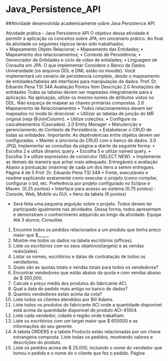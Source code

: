 # Java_Persistence_API
##Atividade desenvolvida academicamente sobre Java Persistence API.


Atividade prática - Java Persistence API
O objetivo dessa atividade é permitir a aplicação os conceitos sobre JPA, em umcenário prático. Ao final da atividade os seguintes tópicos terão sido trabalhados: </br>
• Mapeamento Objeto Relacional;
• Mapeamento das Entidades;
• Mapeamento dos relacionamentos;
• Contexto de Persistência;
• Gerenciador de Entidades e ciclo de vidas de entidades;
• Linguagem de Consulta em JPA.
O que implementar
Considere o Banco de Dados Universidade (os arquivos DDL e DML estão no moodle). Você implementará
um cenário de persistencia completo, desde o mapeamento de entidades/tabelas até interfaces para
manipulação de dados.
Prof. Dr. Eduardo Pena TSI 34A
Avaliação
Pontos Item Descrição
2.0 Anotações de entidades
Todas as tabelas devem ser mapeadas integralmente
para a aplicação. Na aplicação, utilize os mesmo
nomes de atributos vistos no DDL. Não esqueça de
mapear as chaves primárias compostas.
2.0 Mapeamento de
Relacionamentos • Todos relacionamentos devem ser mapeados no
modo bi-direcional.
• Utilizar as tabelas de junção do MR original
(veja @JoinColumn).
• Utilize coleções.
• Configure os cascateamentos (Cascades).
2.0 Entity Manager
• Manutenção e gerenciamento do Contexto de
Persistência.
• Estabelecer o CRUD de todas as entidades.
Importante: As depêndencias entre objetos
devem ser configuradas.
• Manter a sincronia do CRUD com o banco de
dados.
3.0 JPQL Implementar as consultas da página a diante da seguinte
forma:
• Escolha 2 e utilize dinamic query.
• Escolha 5 e utilize named query.
• Escolha 3 e utilize expressões de construtor
(SELECT NEW).
• Implemente as demais da maneira que achar
mais adequado.
Entregáveis e avaliação
Abaixo a pontuação (máxima) de cada um dos itens a serem entregues.
Página 4 de 5
Prof. Dr. Eduardo Pena TSI 34A
• Fonte, executáveis e readme explicando exatamente como executar o projeto (como compilar,
configurar o bd, etc. Preferência por projeto configurado no Eclipse e Maven. (0.25
pontos)
• Interface para acesso ao sistema (0.75 pontos) : Console, Web, Mobile ou GUI.
• Itens da tabela (9 pontos)
* Será feita uma pequena arguição sobre o projeto. Todos devem ter participado igualmente nas atividades.
Dessa forma, todos apresentam e demonstram o conhecimento adquirido ao longo da atividade.
Equipe
Até 3 alunos;
Consultas
1. Encontre todos os pedidos relacionados a um produto que tenha preço maior que $_____.
2. Mostre-me todos os dados na tabela escritórios (offices).
3. Liste os escritórios com os seus objetivos(targets) e as vendas reais(sales).
4. Listar os nomes, escritórios e datas de contratação de todos os vendedores.
5. Quais são as quotas totais e vendas totais para todos os vendedores?
6. Encontrar vendedores que estão abaixo da quota e com vendas abaixo de $ 300,000.
7. Calcule o preço médio dos produtos do fabricante ACI.
8. Qual a data do pedido mais antigo no banco de dados?
9. Quantos vendedores estão acima da cota?
10. Liste todos os clientes atendidos por Bill Adams.
11. Liste todos os produtos do fabricante ACI onde a quantidade disponível está acima da quantidade
disponível de produto ACI-41004.
12. Liste cada vendedor, cidade e região onde trabalham.
13. Liste os escritórios com um target maior que $ 600000 e as informações do seu gerente.
14. A tabela ORDERS e a tabela Products estão relacionadas por um chave estrangeira composta. Liste
todas os pedidos, mostrando valores e descrições do produto.
15. Liste os pedidos acima de $ 25.000, incluindo o nome do vendedor que tomou o pedido e o nome do o
cliente que fez o pedido.
Página
